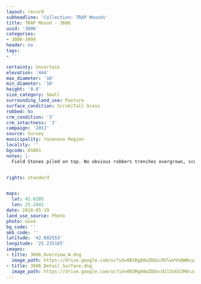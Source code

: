 ```yaml
---
layout: record
subheadline: 'Collection: TRAP Mounds'
title: TRAP Mound - 3606
uuid: '3606'
categories:
- 3000-3999
header: no
tags:
- ''

certainty: Uncertain
elevation: '444'
max_diameter: '10'
min_diameter: '10'
height: '0.8'
size_category: Small
surrounding_land_use: Pasture
surface_condition: Scrub|Tall Grass
robbed: No
crm_condition: '3'
crm_intactness: '2'
campaign: '2011'
source: Survey
municipality: Yasenovo Region
locality: ''
bgcode: DS001
notes: |-
  Field Stones piled on top. No obvious robbers trenches overgrown, sceptical should be investigated.


rights: standard


maps:
  lat: 42.6285
  lon: 25.2442
date: 2018-05-29
land_use_source: Photo
photo: Good
bg_code: ''
akb_code: ''
latitude: '42.682553'
longitude: '25.235165'
images:
- title: 3606_Overview_W.dng
  image_path: https://drive.google.com/uc?id=0B3Rg88wZDQscRVlwVVhQWWxyZkk
- title: 3606_Detail_Surface.dng
  image_path: https://drive.google.com/uc?id=0B3Rg88wZDQscd1lSUG52M0szaTA
---
```

